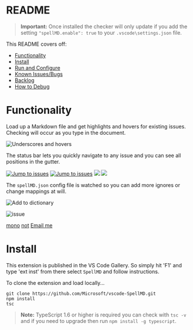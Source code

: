 # README

>**Important:** Once installed the checker will only update if you add the setting `"spellMD.enable": true` to your `.vscode\settings.json` file.

This README covers off:
* [Functionality](#functionality)
* [Install](#install)
* [Run and Configure](#run-and-configure)
* [Known Issues/Bugs](#known-issuesbugs)
* [Backlog](#backlog)
* [How to Debug](#how-to-debug)

# Functionality

Load up a Markdown file and get highlights and hovers for existing issues.  Checking will occur as you type in the document.

![Underscores and hovers](https://gitlab.com/username/repository/-/raw/HEAD/images/SpellMDDemo1.gif)

The status bar lets you quickly navigate to any issue and you can see all positions in the gutter.

[![Jump to issues](https://gitlab.com/username/repository/-/raw/HEAD/images/SpellMDDemo2.gif)](http://shouldnottouchthis/)
[![Jump to issues](https://gitlab.com/username/repository/-/raw/HEAD/images/SpellMDDemo2.gif)](https://gitlab.com/username/repository/-/blob/HEAD/monkey)
![](https://gitlab.com/username/repository/-/raw/HEAD/images/SpellMDDemo2.gif)
<img src="https://gitlab.com/username/repository/-/raw/HEAD/images/myImage.gif">

The `spellMD.json` config file is watched so you can add more ignores or change mappings at will.

![Add to dictionary](https://gitlab.com/username/repository/-/raw/HEAD/images/SpellMDDemo3.gif)

![issue](https://gitlab.com/username/repository/-/raw/HEAD/issue)

[mono](https://gitlab.com/username/repository/-/blob/HEAD/monkey)
[not](http://shouldnottouchthis/)
[Email me](mailto:example@example.com)

# Install
This extension is published in the VS Code Gallery.  So simply hit 'F1' and type 'ext inst' from there select `SpellMD` and follow instructions.


To clone the extension and load locally...

```
git clone https://github.com/Microsoft/vscode-SpellMD.git
npm install
tsc
```

>**Note:** TypeScript 1.6 or higher is required you can check with `tsc -v` and if you need to upgrade then run `npm install -g typescript`.

